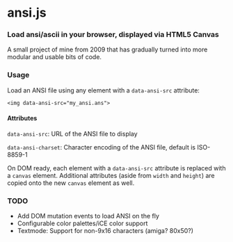 
# ansi.js

### Load ansi/ascii in your browser, displayed via HTML5 Canvas



A small project of mine from 2009 that has gradually turned into more modular and usable bits of code.



### Usage



Load an ANSI file using any element with a `data-ansi-src` attribute:



```
<img data-ansi-src="my_ansi.ans">
```




#### Attributes

`data-ansi-src`: URL of the ANSI file to display

`data-ansi-charset`: Character encoding of the ANSI file, default is ISO-8859-1




On DOM ready, each element with a `data-ansi-src` attribute is replaced with a `canvas` element. Additional attributes (aside from `width` and `height`) are copied onto the new `canvas` element as well.



### TODO



* Add DOM mutation events to load ANSI on the fly
* Configurable color palettes/iCE color support
* Textmode: Support for non-9x16 characters (amiga? 80x50?)
